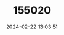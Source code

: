 ---
title: "155020"
category: "Anchoa walkeri"
draft: false
date: 2024-02-22 13:03:51
languages:
  English: ["Walker's Anchovy"]
---